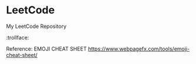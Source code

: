 # LeetCode
My LeetCode Repository

:trollface:

Reference:
EMOJI CHEAT SHEET
https://www.webpagefx.com/tools/emoji-cheat-sheet/
